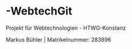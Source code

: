 -WebtechGit
===========

Projekt für Webtechnologien - HTWG-Konstanz

Markus Bühler |
Matrikelnummer: 283896
